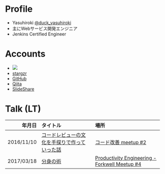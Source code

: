 # Profile

* Yasuhiroki [@duck\_yasuhiroki](https://twitter.com/duck_yasuhiroki)
* 主にWebサービス開発エンジニア
* Jenkins Certified Engineer

# Accounts

* [![](https://img.shields.io/badge/tech-stack-0690fa.svg?style=flat)](https://stackshare.io/yasuhiroki/yasuhiroki)
* [stargzr](https://stargzr.net/users/yasuhiroki)
* [GitHub](https://github.com/yasuhiroki)
* [Qiita](https://qiita.com/yasuhiroki)
* [SlideShare](https://www.slideshare.net/yasuhirokiyota/)

# Talk \(LT\)

| 年月日 | タイトル | 場所 |
| ---: | :--- | :--- |
| 2016/11/10 | [コードレビューの文化を手探りで作っていった話](https://www.slideshare.net/yasuhirokiyota/ss-68577272) | [コード改善 meetup \#2](https://kaizen.connpass.com/event/42118/) |
| 2017/03/18 | [分身の術](https://www.slideshare.net/yasuhirokiyota/ss-73260442) | [Productivity Engineering - Forkwell Meetup \#4](https://forkwell.connpass.com/event/51332/) |




